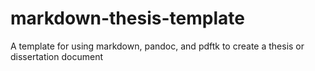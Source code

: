 # markdown-thesis-template
A template for using markdown, pandoc, and pdftk to create a thesis or dissertation document
